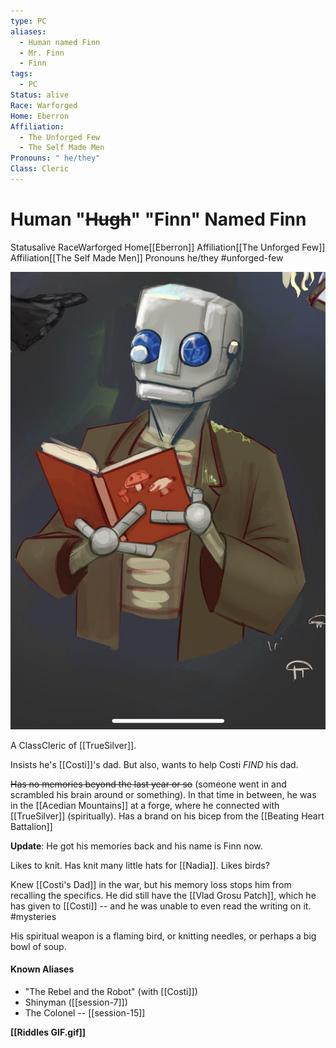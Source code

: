 ```yaml
---
type: PC
aliases:
  - Human named Finn
  - Mr. Finn
  - Finn
tags:
  - PC
Status: alive
Race: Warforged
Home: Eberron
Affiliation:
  - The Unforged Few
  - The Self Made Men
Pronouns: " he/they"
Class: Cleric
---
```


# Human "~~Hugh~~" "Finn" Named Finn
<span class="dataview inline-field"><span class="inline-field-key">Status</span><span class="inline-field-value">alive</span></span>
<span class="dataview inline-field"><span class="inline-field-key">Race</span><span class="inline-field-value">Warforged</span></span>
<span class="dataview inline-field"><span class="inline-field-key">Home</span><span class="inline-field-value">[[Eberron]]</span></span>
<span class="dataview inline-field"><span class="inline-field-key">Affiliation</span><span class="inline-field-value">[[The Unforged Few]]</span></span>
<span class="dataview inline-field"><span class="inline-field-key">Affiliation</span><span class="inline-field-value">[[The Self Made Men]]</span></span>
<span class="dataview inline-field"><span class="inline-field-key">Pronouns</span><span class="inline-field-value"> he/they</span></span>
#unforged-few 

![](/assets/obsidian/Hugh.jpg)

A <span class="dataview inline-field"><span class="inline-field-key">Class</span><span class="inline-field-value">Cleric</span></span> of [[TrueSilver]].

Insists he's [[Costi]]'s dad. But also, wants to help Costi *FIND* his dad.

~~Has no memories beyond the last year or so~~ (someone went in and scrambled his brain around or something). In that time in between, he was in the [[Acedian Mountains]] at a forge, where he connected with [[TrueSilver]] (spiritually). Has a brand on his bicep from the [[Beating Heart Battalion]] 

**Update**: He got his memories back and his name is Finn now.

Likes to knit. Has knit many little hats for [[Nadia]]. Likes birds?

Knew [[Costi's Dad]] in the war, but his memory loss stops him from recalling the specifics. He did still have the [[Vlad Grosu Patch]], which he has given to [[Costi]] -- and he was unable to even read the writing on it. #mysteries 

His spiritual weapon is a flaming bird, or knitting needles, or perhaps a big bowl of soup.

#### Known Aliases
* "The Rebel and the Robot" (with [[Costi]])
* Shinyman ([[session-7]])
* The Colonel -- [[session-15]]


**[[Riddles GIF.gif]]**


